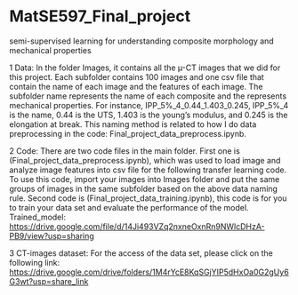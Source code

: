 # MatSE597_Final_project
semi-supervised learning for understanding composite morphology and mechanical properties

1 Data:
In the folder Images, it contains all the µ-CT images that we did for this project. Each subfolder contains 100 images and one csv file that contain the name of each image and the features of each image. The subfolder name represents the name of each composite and the represents mechanical properties. For instance, IPP_5%_4_0.44_1.403_0.245, IPP_5%_4 is the name, 0.44 is the UTS, 1.403 is the young’s modulus, and 0.245 is the elongation at break. This naming method is related to how I do data preprocessing in the code: Final_project_data_preprocess.ipynb.

2 Code:
There are two code files in the main folder. 
First one is (Final_project_data_preprocess.ipynb), which was used to load image and analyze image features into csv file for the following transfer learning code. To use this code, import your images into Images folder and put the same groups of images in the same subfolder based on the above data naming rule.
Second code is (Final_project_data_training.ipynb), this code is for you to train your data set and evaluate the performance of the model.
Trained_model: https://drive.google.com/file/d/14Ji493VZq2nxneOxnRn9NWlcDHzA-PB9/view?usp=sharing

3 CT-images dataset:
For the access of the data set, please click on the following link:
https://drive.google.com/drive/folders/1M4rYcE8KqSGjYIP5dHxOa0G2gUy6G3wt?usp=share_link
